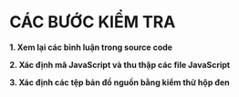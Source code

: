 # CÁC BƯỚC KIỂM TRA #

**1. Xem lại các bình luận trong source code**

**2. Xác định mã JavaScript và thu thập các file JavaScript**

**3. Xác định các tệp bản đồ nguồn bằng kiểm thử hộp đen**
